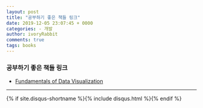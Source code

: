 ```yaml
---
layout: post
title: "공부하기 좋은 책들 링크"
date: 2019-12-05 23:07:45 + 0000
categories: - 개발
author: ivoryRabbit
comments: true
tags: books
---
```


### 공부하기 좋은 책들 링크

+ <a href="https://serialmentor.com/dataviz/"> Fundamentals of Data Visualization </a>

* * *

{% if site.disqus-shortname %}{% include disqus.html %}{% endif %}

